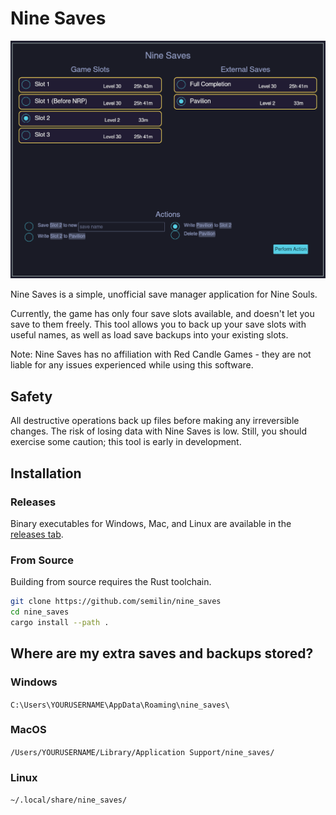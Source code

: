 # Nine Saves 
![Image of GUI](./assets/readme_image.png) 

Nine Saves is a simple, unofficial save manager application for Nine Souls.

Currently, the game has only four save slots available, and doesn't let you save
to them freely. This tool allows you to back up your save slots with
useful names, as well as load save backups into your existing slots.

Note: Nine Saves has no affiliation with Red Candle Games - they are
not liable for any issues experienced while using this software.

## Safety
All destructive operations back up files before making any
irreversible changes. The risk of losing data with Nine Saves is low.
Still, you should exercise some caution; this tool is early in
development.

## Installation
### Releases
Binary executables for Windows, Mac, and Linux are available in the [releases tab](https://github.com/semilin/nine_saves/releases).
### From Source
Building from source requires the Rust toolchain.
```sh
git clone https://github.com/semilin/nine_saves
cd nine_saves
cargo install --path .
```

## Where are my extra saves and backups stored?
### Windows
`C:\Users\YOURUSERNAME\AppData\Roaming\nine_saves\`
### MacOS
`/Users/YOURUSERNAME/Library/Application Support/nine_saves/`
### Linux
`~/.local/share/nine_saves/`
